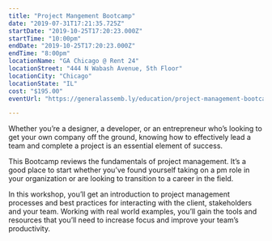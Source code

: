 ```yaml
---
title: "Project Mangement Bootcamp"
date: "2019-07-31T17:21:35.725Z"
startDate: "2019-10-25T17:20:23.000Z"
startTime: "10:00pm"
endDate: "2019-10-25T17:20:23.000Z"
endTime: "8:00pm"
locationName: "GA Chicago @ Rent 24"
locationStreet: "444 N Wabash Avenue, 5th Floor"
locationCity: "Chicago"
locationState: "IL"
cost: "$195.00"
eventUrl: "https://generalassemb.ly/education/project-management-bootcamp-d7cc466f-3edc-4760-b236-12a69048d052/chicago/84131"

---
```


Whether you’re a designer, a developer, or an entrepreneur who’s looking to get your own company off the ground, knowing how to effectively lead a team and complete a project is an essential element of success.

This Bootcamp reviews the fundamentals of project management. It’s a good place to start whether you’ve found yourself taking on a pm role in your organization or are looking to transition to a career in the field.

In this workshop, you’ll get an introduction to project management processes and best practices for interacting with the client, stakeholders and your team. Working with real world examples, you’ll gain the tools and resources that you’ll need to increase focus and improve your team’s productivity.


